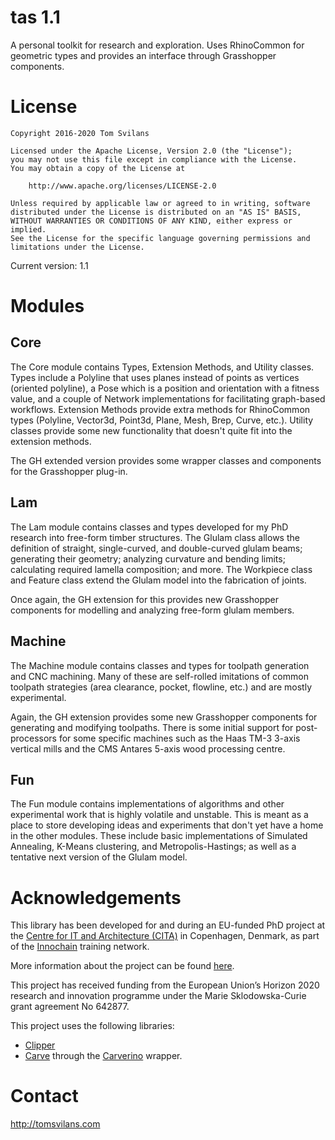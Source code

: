 # tas 1.1
A personal toolkit for research and exploration. Uses RhinoCommon for geometric types and provides an interface through Grasshopper components.

# License

```
Copyright 2016-2020 Tom Svilans

Licensed under the Apache License, Version 2.0 (the "License");
you may not use this file except in compliance with the License.
You may obtain a copy of the License at

    http://www.apache.org/licenses/LICENSE-2.0

Unless required by applicable law or agreed to in writing, software
distributed under the License is distributed on an "AS IS" BASIS,
WITHOUT WARRANTIES OR CONDITIONS OF ANY KIND, either express or implied.
See the License for the specific language governing permissions and
limitations under the License.
```

Current version: 1.1

# Modules

## Core

The Core module contains Types, Extension Methods, and Utility classes. Types include a Polyline that uses planes instead of points as vertices (oriented polyline), a Pose which is a position and orientation with a fitness value, and a couple of Network implementations for facilitating graph-based workflows. Extension Methods provide extra methods for RhinoCommon types (Polyline, Vector3d, Point3d, Plane, Mesh, Brep, Curve, etc.). Utility classes provide some new functionality that doesn't quite fit into the extension methods.

The GH extended version provides some wrapper classes and components for the Grasshopper plug-in.

## Lam

The Lam module contains classes and types developed for my PhD research into free-form timber structures. The Glulam class allows the definition of straight, single-curved, and double-curved glulam beams; generating their geometry; analyzing curvature and bending limits; calculating required lamella composition; and more. The Workpiece class and Feature class extend the Glulam model into the fabrication of joints.

Once again, the GH extension for this provides new Grasshopper components for modelling and analyzing free-form glulam members. 

## Machine

The Machine module contains classes and types for toolpath generation and CNC machining. Many of these are self-rolled imitations of common toolpath strategies (area clearance, pocket, flowline, etc.) and are mostly experimental. 

Again, the GH extension provides some new Grasshopper components for generating and modifying toolpaths. There is some initial support for post-processors for some specific machines such as the Haas TM-3 3-axis vertical mills and the CMS Antares 5-axis wood processing centre.

## Fun

The Fun module contains implementations of algorithms and other experimental work that is highly volatile and unstable. This is meant as a place to store developing ideas and experiments that don't yet have a home in the other modules. These include basic implementations of Simulated Annealing, K-Means clustering, and Metropolis-Hastings; as well as a tentative next version of the Glulam model.

# Acknowledgements

This library has been developed for and during an EU-funded PhD project at the [Centre for IT and Architecture (CITA)](https://kadk.dk/en/CITA) in Copenhagen, Denmark, as part of the [Innochain](http://innochain.net/) training network. 

More information about the project can be found [here](http://innochain.net/esr2-integrating-material-performance/).

This project has received funding from the European Union’s Horizon 2020 research and innovation programme under the Marie Sklodowska-Curie grant agreement No 642877.

This project uses the following libraries:
- [Clipper](http://www.angusj.com/delphi/clipper.php)
- [Carve](https://github.com/VTREEM/Carve) through the [Carverino](https://github.com/tsvilans/carverino) wrapper.

# Contact

http://tomsvilans.com
